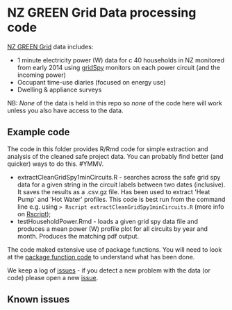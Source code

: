 # NZ GREEN Grid Data processing code
[NZ GREEN Grid](https://www.otago.ac.nz/centre-sustainability/research/energy/otago050285.html) data includes:

 * 1 minute electricity power (W) data for c 40 households in NZ monitored from early 2014 using [gridSpy](https://gridspy.com/) monitors on each power circuit (and the incoming power)
 * Occupant time-use diaries (focused on energy use)
 * Dwelling & appliance surveys

NB: *None* of the data is held in this repo so *none* of the code here will work unless you also have access to the data.

## Example code

The code in this folder provides R/Rmd code for simple extraction and analysis of the cleaned safe project data. You can probably find better (and quicker) ways to do this. #YMMV.

 * extractCleanGridSpy1minCircuits.R - searches across the safe grid spy data for a given string in the circuit labels between two dates (inclusive). It saves the results as a .csv.gz file. Has been used to extract 'Heat Pump' and 'Hot Water' profiles. This code is best run from the command line e.g. using `> Rscript extractCleanGridSpy1minCircuits.R` (more info on [Rscript](https://www.rdocumentation.org/packages/utils/versions/3.5.1/topics/Rscript));
 * testHouseholdPower.Rmd - loads a given grid spy data file and produces a mean power (W) profile plot for all circuits by year and month. Produces the matching pdf output.

The code maked extensive use of package functions. You will need to look at the [package function code](../../R/) to understand what has been done.

We keep a log of [issues](https://github.com/dataknut/nzGREENGridDataR/issues?q=is%3Aissue+label%3Aexamples) - if you detect a new problem with the data (or code) please open a new [issue](https://github.com/dataknut/nzGREENGridDataR/issues?q=is%3Aissue+label%3Aexamples).

## Known issues
